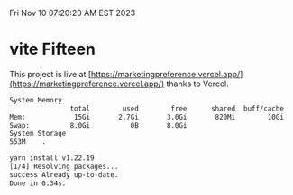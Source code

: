 Fri Nov 10 07:20:20 AM EST 2023

# vite Fifteen


This project is live at [https://marketingpreference.vercel.app/](https://marketingpreference.vercel.app/) thanks to Vercel.

```bash
System Memory
               total        used        free      shared  buff/cache   available
Mem:            15Gi       2.7Gi       3.0Gi       820Mi        10Gi        12Gi
Swap:          8.0Gi          0B       8.0Gi
System Storage
553M	.
```
```bash
yarn install v1.22.19
[1/4] Resolving packages...
success Already up-to-date.
Done in 0.34s.
```
```bash
